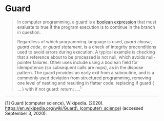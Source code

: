 # Guard

> In computer programming, a guard is a [boolean expression][ref-booleans] that must evaluate to true if the program execution is to continue in the branch in question.
>
> Regardless of which programming language is used, _guard clause_, _guard code_, or _guard statement_, is a check of integrity preconditions used to avoid errors during execution. A typical example is checking that a reference about to be processed is not null, which avoids null-pointer failures. Other uses include using a boolean field for idempotence (so subsequent calls are nops), as in the dispose pattern. The guard provides an early exit from a subroutine, and is a commonly used deviation from structured programming, removing one level of nesting and resulting in flatter code: replacing if guard { ... } with if not guard: return; ....<sup>1</sup>

---

[1] Guard (computer science), Wikipedia. (2020). https://en.wikipedia.org/wiki/Guard\_(computer\_science) (accessed September 3, 2020).

[ref-booleans]: ../types/boolean.md
